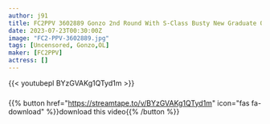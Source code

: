 ```yaml
---
author: j91
title: FC2PPV 3602889 Gonzo 2nd Round With S-Class Busty New Graduate OL! Even If I Ejaculate A Lot, I’m Still Unsatisfied With The Lewd Slut’s Mouth Pussy.
date: 2023-07-23T00:30:00Z
image: "FC2-PPV-3602889.jpg"
tags: [Uncensored, Gonzo,OL]
maker: [FC2PPV]
actress: []
---
```



{{< youtubepl BYzGVAKg1QTyd1m >}}
###

{{% button href="https://streamtape.to/v/BYzGVAKg1QTyd1m" icon="fas fa-download" %}}download this video{{% /button %}}

